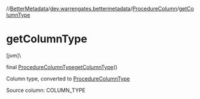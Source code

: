 //[BetterMetadata](../../../index.md)/[dev.warrengates.bettermetadata](../index.md)/[ProcedureColumn](index.md)/[getColumnType](get-column-type.md)

# getColumnType

[jvm]\

final [ProcedureColumnType](../-procedure-column-type/index.md)[getColumnType](get-column-type.md)()

Column type, converted to [ProcedureColumnType](../-procedure-column-type/index.md)

Source column: COLUMN_TYPE
